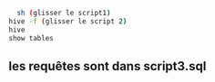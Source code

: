 ```sh
  sh (glisser le script1)
hive -f (glisser le script 2)
hive
show tables
 ```

## les requêtes sont dans script3.sql 
